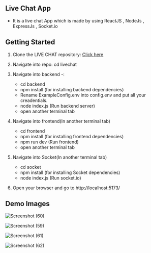 ## Live Chat App
 - It is a live chat App which is made by using ReactJS , NodeJs , ExpressJs , Socket.io


## Getting Started

1. Clone the LIVE CHAT repository:
[Click here](git@github.com/Anki908/Live-Chat-App.git)

2. Navigate into repo: cd livechat

3. Navigate into backend -:
   - cd backend
   - npm install (for installing backend dependencies)
   - Rename ExampleConfig.env into config.env and put all your creadentials.
   - node index.js (Run backend server)
   - open another terminal tab
  
4. Navigate into frontend(In another terminal tab)
   - cd frontend
   - npm install (for installing frontend dependencies)
   - npm run dev (Run frontend)
   - open another terminal tab

5. Navigate into Socket(In another terminal tab)
   - cd socket
   - npm install (for installing Socket dependencies)
   - node index.js (Run socket.io)
   
6. Open your browser and go to http://localhost:5173/

## Demo Images

![Screenshot (60)](https://github.com/Anki908/Live-Chat-App/assets/89961867/a78f9a6c-9d78-4e11-864f-fd3856b8d67f)

![Screenshot (59)](https://github.com/Anki908/Live-Chat-App/assets/89961867/3396ba82-74df-44d5-8a0f-2ef09102df15)

![Screenshot (61)](https://github.com/Anki908/Live-Chat-App/assets/89961867/b7d13286-2cec-4875-b30f-f980634585fb)

![Screenshot (62)](https://github.com/Anki908/Live-Chat-App/assets/89961867/0b1bc88d-015c-4459-a006-9ae0dc304c4b)




